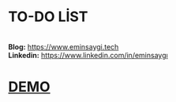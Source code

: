 # TO-DO LİST
<br><b>Blog:</b> https://www.eminsaygi.tech <br><b> Linkedin:</b> https://www.linkedin.com/in/eminsaygı

<h1><a href="https://eminsaygi.github.io">DEMO</a></h1>



  
